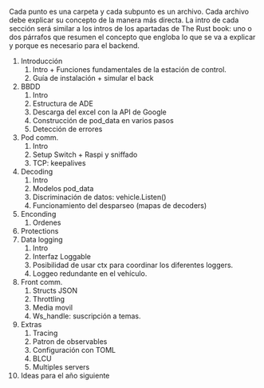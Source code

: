 Cada punto es una carpeta y cada subpunto es un archivo. Cada archivo debe explicar su concepto de la manera más directa.
La intro de cada sección será similar a los intros de los apartadas de The Rust book: uno o dos párrafos que resumen el concepto que engloba lo que se va a explicar y porque es necesario para el backend.

1. Introducción
    1. Intro + Funciones fundamentales de la estación de control.
    2. Guía de instalación + simular el back
2. BBDD
    1. Intro
    2. Estructura de ADE
    3. Descarga del excel con la API de Google
    4. Construcción de pod_data en varios pasos
    5. Detección de errores
3. Pod comm.
    1. Intro
    2. Setup Switch + Raspi y sniffado
    3. TCP: keepalives
4. Decoding
    1. Intro
    2. Modelos pod_data
    3. Discriminación de datos: vehicle.Listen()
    4. Funcionamiento del desparseo (mapas de decoders)
5. Enconding
    1. Ordenes
6. Protections
7. Data logging
    1. Intro
    2. Interfaz Loggable
    3. Posibilidad de usar ctx para coordinar los diferentes loggers.
    4. Loggeo redundante en el vehículo.
8. Front comm.
    1. Structs JSON
    2. Throttling
    3. Media movil
    4. Ws_handle: suscripción a temas.
9. Extras
    1. Tracing
    2. Patron de observables
    3. Configuración con TOML
    4. BLCU
    5. Multiples servers
10. Ideas para el año siguiente
